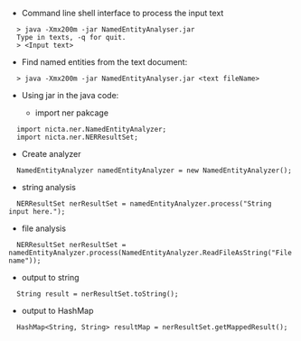 - Command line shell interface to process the input text
```
  > java -Xmx200m -jar NamedEntityAnalyser.jar
  Type in texts, -q for quit.
  > <Input text>
```

- Find named entities from the text document:

```
  > java -Xmx200m -jar NamedEntityAnalyser.jar <text fileName>  
```

- Using jar in the java code:

  * import ner pakcage
```
  import nicta.ner.NamedEntityAnalyzer;
  import nicta.ner.NERResultSet;
```

  * Create analyzer
```
  NamedEntityAnalyzer namedEntityAnalyzer = new NamedEntityAnalyzer();
```

  * string analysis
```
  NERResultSet nerResultSet = namedEntityAnalyzer.process("String input here.");
```

  * file analysis
```
  NERResultSet nerResultSet = namedEntityAnalyzer.process(NamedEntityAnalyzer.ReadFileAsString("File name"));
```

  * output to string
```
  String result = nerResultSet.toString();
```

  * output to HashMap
```
  HashMap<String, String> resultMap = nerResultSet.getMappedResult();
```